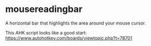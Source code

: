 # mousereadingbar
A horizontal bar that highlights the area around your mouse cursor.


This AHK script looks like a good start: <https://www.autohotkey.com/boards/viewtopic.php?t=78701>
